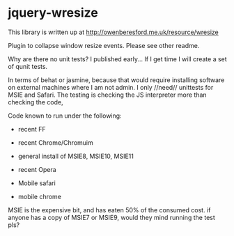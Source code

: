 jquery-wresize
==============
This library is written up at http://owenberesford.me.uk/resource/wresize

Plugin to collapse window resize events.  Please see other readme.

Why are there no unit tests?
I published early... If I get time I will create a set of qunit tests.

In terms of behat or jasmine, because that would require installing software on external machines where I am not admin.  I only //need// unittests for MSIE and Safari.  The testing is checking the JS interpreter more than checking the code,


Code known to run under the following:
* recent FF
* recent Chrome/Chromuim
* general install of MSIE8, MSIE10, MSIE11
* recent Opera

* Mobile safari
* mobile chrome

MSIE is the expensive bit, and has eaten 50% of the consumed cost.
if anyone has a copy of MSIE7 or MSIE9, would they mind running the test pls?

